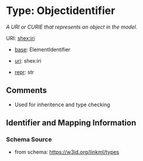 # Type: Objectidentifier


_A URI or CURIE that represents an object in the model._


URI: [shex:iri](shex:iri)

* [base](https://w3id.org/linkml/base): ElementIdentifier

* [uri](https://w3id.org/linkml/uri): shex:iri

* [repr](https://w3id.org/linkml/repr): str





## Comments

* Used for inheritence and type checking

## Identifier and Mapping Information







### Schema Source


* from schema: https://w3id.org/linkml/types



